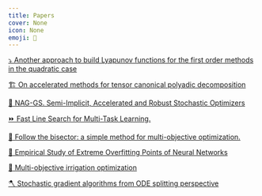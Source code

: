 ```yaml
---
title: Papers
cover: None
icon: None
emoji: 📜
---
```


[⤵️ Another approach to build Lyapunov functions for the first order methods in the quadratic case](https://merkulov.top/Papers/Another_approach_to_build_Lyapunov_functions_for_the_first_order_methods_in_the_quadratic_case)

[🏗️ On accelerated methods for tensor canonical polyadic
decomposition](https://merkulov.top/Papers/On_accelerated_methods_for_tensor_canonical_polyadicdecomposition)

[🌊 NAG-GS. Semi-Implicit, Accelerated and Robust Stochastic Optimizers](https://merkulov.top/Papers/NAG-GS._Semi-Implicit,_Accelerated_and_Robust_Stochastic_Optimizers)

[⏩ Fast Line Search for Multi-Task Learning.](https://merkulov.top/Papers/Fast_Line_Search_for_Multi-Task_Learning.)

[📐 Follow the bisector: a simple method for multi-objective optimization.](https://merkulov.top/Papers/Follow_the_bisector:_a_simple_method_for_multi-objective_optimization.)

[🧠 Empirical Study of Extreme Overfitting Points of Neural Networks](https://merkulov.top/Papers/Empirical_Study_of_Extreme_Overfitting_Points_of_Neural_Networks)

[🥔 Multi-objective irrigation optimization](https://merkulov.top/Papers/Multi-objective_irrigation_optimization)

[🪓 Stochastic gradient algorithms from ODE splitting perspective](https://merkulov.top/Papers/Stochastic_gradient_algorithms_from_ODE_splitting_perspective)
